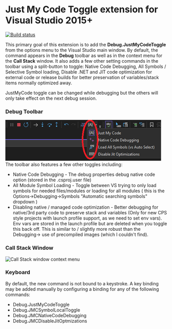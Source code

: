 # Just My Code Toggle extension for Visual Studio 2015+

[![Build status](https://ci.appveyor.com/api/projects/status/dnxhxa3chg1dtpnt/branch/master?svg=true)](https://ci.appveyor.com/project/sharwell/justmycodetoggle/branch/master)

This primary goal of this extension is to add the **Debug.JustMyCodeToggle** from the options menu to the Visual Studio main window. By default, the command appears in the **Debug** toolbar as well as in the context menu for the **Call Stack** window.  It also adds a few other setting commands in the toolbar using a split-button to toggle: Native Code Debugging, All Symbols / Selective Symbol loading, Disable .NET and JIT code optimization for external code or release builds for better preservation of variables/stack items normally optimized away.

JustMyCode toggle can be changed while debugging but the others will only take effect on the next debug session.

### Debug Toolbar

![Debug Toolbar](doc/toolbar.png)
The toolbar also features a few other toggles including:
- Native Code Debugging - The debug properties debug native code option (stored in the .csproj.user file)
- All Module Symbol Loading - Toggle between VS trying to only load symbols for needed files/modules or loading for all modules ( this is the Options->Debugging->Symbols  "Automatic searching symbols" dropdown )
- Disabling native / managed code optimization - Better debugging for native/3rd party code to preserve stack and variables (Only for new CPS style projects with launch profile support, as we need to set env vars).  Env vars are stored in the launch profile but are deleted when you toggle this back off. This is similar to / slightly more robust than the Debugging-> use of precompiled images (which I couldn't find).


### Call Stack Window

![Call Stack window context menu](doc/callstack.png)

### Keyboard

By default, the new command is not bound to a keystroke. A key binding may be added manually by configuring a binding for any of the following commands:
- Debug.JustMyCodeToggle
- Debug.JMCSymbolLocalToggle
- Debug.JMCNativeCodeDebugging
- Debug.JMCDisableJitOptmizations
